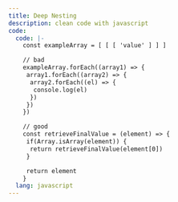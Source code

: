 ```yaml
---
title: Deep Nesting
description: clean code with javascript
code:
  code: |-
    const exampleArray = [ [ [ 'value' ] ] ]

    // bad
    exampleArray.forEach((array1) => {
     array1.forEach((array2) => {
      array2.forEach((el) => {
       console.log(el)
      })
     })
    })

    // good
    const retrieveFinalValue = (element) => {
     if(Array.isArray(element)) {
      return retrieveFinalValue(element[0])
     }

     return element
    }
  lang: javascript
---
```

